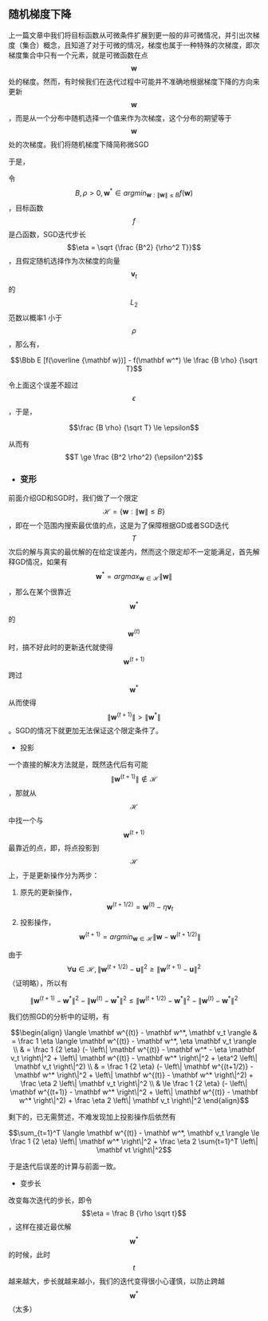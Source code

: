 ## 随机梯度下降

上一篇文章中我们将目标函数从可微条件扩展到更一般的非可微情况，并引出次梯度（集合）概念，且知道了对于可微的情况，梯度也属于一种特殊的次梯度，即次梯度集合中只有一个元素，就是可微函数在点$$\mathbf w$$ 处的梯度。然而，有时候我们在迭代过程中可能并不准确地根据梯度下降的方向来更新$$\mathbf w$$，而是从一个分布中随机选择一个值来作为次梯度，这个分布的期望等于$$\mathbf w$$ 处的次梯度。我们将随机梯度下降简称微SGD

于是，

令$$B, \rho \gt 0, \mathbf w^* \in argmin_{\mathbf w: \left\| \mathbf w \right\| \le B} f(\mathbf w)$$，目标函数$$f$$ 是凸函数，SGD迭代步长$$\eta = \sqrt {\frac {B^2} {\rho^2 T}}$$，且假定随机选择作为次梯度的向量$$\mathbf v_t$$ 的$$L_2$$ 范数以概率1 小于$$\rho$$，那么有，

$$\Bbb E [f(\overline {\mathbf w})] - f(\mathbf w^*) \le \frac {B \rho} {\sqrt T}$$

令上面这个误差不超过$$\epsilon$$，于是，

$$\frac {B \rho} {\sqrt T} \le \epsilon$$

从而有$$T \ge \frac {B^2 \rho^2} {\epsilon^2}$$

* ### 变形

前面介绍GD和SGD时，我们做了一个限定$$\mathcal H = \lbrace \mathbf w: \left\| \mathbf w \right\| \le B \rbrace$$，即在一个范围内搜索最优值的点，这是为了保障根据GD或者SGD迭代$$T$$ 次后的解与真实的最优解的在给定误差内，然而这个限定却不一定能满足，首先解释GD情况，如果有$$\mathbf w^* = argmax_{\mathbf w \in \mathcal H}  \left\| \mathbf w \right\|$$，那么在某个很靠近$$\mathbf w^*$$的$$\mathbf w^{(t)}$$时，搞不好此时的更新迭代就使得$$\mathbf w^{(t+1)}$$跨过$$\mathbf w^*$$从而使得$$\left\| \mathbf w^{(t+1)} \right\| \gt \left\| \mathbf w^* \right\|$$。SGD的情况下就更加无法保证这个限定条件了。

* 投影

一个直接的解决方法就是，既然迭代后有可能$$\left\| \mathbf w^{(t+1)} \right\| \notin \mathcal H$$，那就从$$\mathcal H$$ 中找一个与$$\mathbf w^{(t+1)}$$ 最靠近的点，即，将点投影到$$\mathcal H$$ 上，于是更新操作分为两步：

1. 原先的更新操作，$$\mathbf w^{(t+1/2)} = \mathbf w^{(t)} - \eta \mathbf v_t$$
2. 投影操作，$$\mathbf w^{(t+1)} = argmin_{\mathbf w \in \mathcal H} \left\| \mathbf w - \mathbf w^{(t + 1/2)} \right\|$$

由于$$\forall \mathbf u \in \mathcal H, \left\| \mathbf w^{(t+1/2)} - \mathbf u \right\|^2 \ge \left\| \mathbf w^{(t+1)} - \mathbf u \right\|^2$$（证明略），所以有

$$\left\| \mathbf w^{(t+1)} - \mathbf w^* \right\|^2 - \left\| \mathbf w^{(t)} - \mathbf w^* \right\|^2 \le \left\| \mathbf w^{(t+1/2)} - \mathbf w^* \right\|^2 - \left\| \mathbf w^{(t)} - \mathbf w^* \right\|^2$$

我们仿照GD的分析中的证明，有

$$\begin{align} \langle \mathbf w^{(t)} - \mathbf w^*, \mathbf v_t \rangle & = \frac 1 \eta \langle \mathbf w^{(t)} - \mathbf w^*, \eta \mathbf v_t \rangle \\ & = \frac 1 {2 \eta} (- \left\| \mathbf w^{(t)} - \mathbf w^* - \eta \mathbf v_t \right\|^2 + \left\| \mathbf w^{(t)} - \mathbf w^* \right\|^2 + \eta^2 \left\| \mathbf v_t \right\|^2) \\ & = \frac 1 {2 \eta} (- \left\| \mathbf w^{(t+1/2)} - \mathbf w^* \right\|^2 + \left\| \mathbf w^{(t)} - \mathbf w^* \right\|^2) + \frac \eta 2 \left\| \mathbf v_t \right\|^2 \\ & \le \frac 1 {2 \eta} (- \left\| \mathbf w^{(t+1)} - \mathbf w^* \right\|^2 + \left\| \mathbf w^{(t)} - \mathbf w^* \right\|^2) + \frac \eta 2 \left\| \mathbf v_t \right\|^2 \end{align}$$

剩下的，已无需赘述，不难发现加上投影操作后依然有

$$\sum_{t=1}^T \langle \mathbf w^{(t)} - \mathbf w^*, \mathbf v_t \rangle \le \frac 1 {2 \eta} \left\| \mathbf w^* \right\|^2 + \frac \eta 2 \sum{t=1}^T \left\| \mathbf vt \right\|^2$$

于是迭代后误差的计算与前面一致。

* 变步长

改变每次迭代的步长，即令$$\eta = \frac B {\rho \sqrt t}$$，这样在接近最优解$$\mathbf w^*$$ 的时候，此时$$t$$ 越来越大，步长就越来越小，我们的迭代变得很小心谨慎，以防止跨越$$\mathbf w^*$$（太多）


